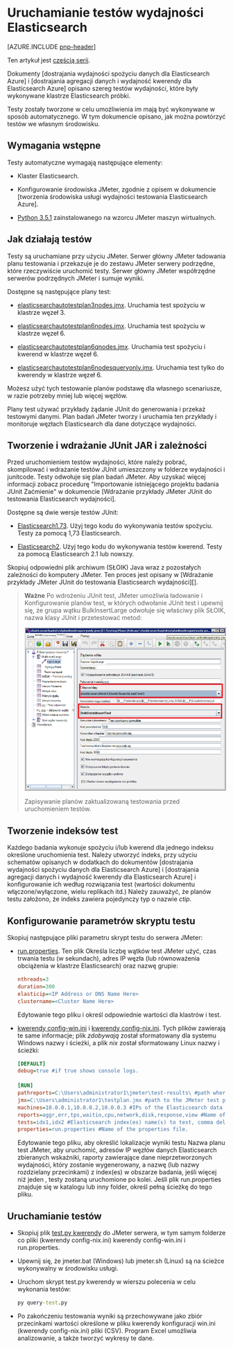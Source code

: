 
<properties
   pageTitle="Uruchamianie testów wydajności Elasticsearch | Microsoft Azure"
   description="Opis sposobu testów wydajności można uruchamiać w środowisku."
   services=""
   documentationCenter="na"
   authors="dragon119"
   manager="bennage"
   editor=""
   tags=""/>

<tags
   ms.service="guidance"
   ms.devlang="na"
   ms.topic="article"
   ms.tgt_pltfrm="na"
   ms.workload="na"
   ms.date="09/22/2016"
   ms.author="masashin"/>
   
# <a name="running-the-automated-elasticsearch-performance-tests"></a>Uruchamianie testów wydajności Elasticsearch

[AZURE.INCLUDE [pnp-header](../../includes/guidance-pnp-header-include.md)]

Ten artykuł jest [częścią serii](guidance-elasticsearch.md). 

Dokumenty [dostrajania wydajności spożyciu danych dla Elasticsearch Azure] i [dostrajania agregacji danych i wydajność kwerendy dla Elasticsearch Azure] opisano szereg testów wydajności, które były wykonywane klastrze Elasticsearch próbki.

Testy zostały tworzone w celu umożliwienia im mają być wykonywane w sposób automatycznego. W tym dokumencie opisano, jak można powtórzyć testów we własnym środowisku.

## <a name="prerequisites"></a>Wymagania wstępne

Testy automatyczne wymagają następujące elementy:

-  Klaster Elasticsearch.

- Konfigurowanie środowiska JMeter, zgodnie z opisem w dokumencie [tworzenia środowiska usługi wydajności testowania Elasticsearch Azure].

- [Python 3.5.1](https://www.python.org/downloads/release/python-351/) zainstalowanego na wzorcu JMeter maszyn wirtualnych.


## <a name="how-the-tests-work"></a>Jak działają testów
Testy są uruchamiane przy użyciu JMeter. Serwer główny JMeter ładowania planu testowania i przekazuje je do zestawu JMeter serwery podrzędne, które rzeczywiście uruchomić testy. Serwer główny JMeter współrzędne serwerów podrzędnych JMeter i sumuje wyniki.

Dostępne są następujące plany test:

* [elasticsearchautotestplan3nodes.jmx](https://github.com/mspnp/azure-guidance/blob/master/ingestion-and-query-tests/templates/elasticsearchautotestplan3nodes.jmx). Uruchamia test spożyciu w klastrze węzeł 3.

* [elasticsearchautotestplan6nodes.jmx](https://github.com/mspnp/azure-guidance/blob/master/ingestion-and-query-tests/templates/elasticsearchautotestplan6nodes.jmx). Uruchamia test spożyciu w klastrze węzeł 6.

* [elasticsearchautotestplan6qnodes.jmx](https://github.com/mspnp/azure-guidance/blob/master/ingestion-and-query-tests/templates/elasticsearchautotestplan6qnodes.jmx). Uruchamia test spożyciu i kwerend w klastrze węzeł 6.

* [elasticsearchautotestplan6nodesqueryonly.jmx](https://github.com/mspnp/azure-guidance/blob/master/ingestion-and-query-tests/templates/elasticsearchautotestplan6nodesqueryonly.jmx). Uruchamia test tylko do kwerendy w klastrze węzeł 6.


Możesz użyć tych testowanie planów podstawę dla własnego scenariusze, w razie potrzeby mniej lub więcej węzłów.

Plany test używać przykłady żądanie JUnit do generowania i przekaż testowymi danymi. Plan badań JMeter tworzy i uruchamia ten przykłady i monitoruje węzłach Elasticsearch dla dane dotyczące wydajności.  

## <a name="building-and-deploying-the-junit-jar-and-dependencies"></a>Tworzenie i wdrażanie JUnit JAR i zależności
Przed uruchomieniem testów wydajności, które należy pobrać, skompilować i wdrażanie testów JUnit umieszczony w folderze wydajności i junitcode. Testy odwołuje się plan badań JMeter. Aby uzyskać więcej informacji zobacz procedurę "Importowanie istniejącego projektu badania JUnit Zaćmienie" w dokumencie [Wdrażanie przykłady JMeter JUnit do testowania Elasticsearch wydajności].

Dostępne są dwie wersje testów JUnit: 

- [Elasticsearch1.73](https://github.com/mspnp/azure-guidance/tree/master/ingestion-and-query-tests/junitcode/elasticsearch1.73). Użyj tego kodu do wykonywania testów spożyciu. Testy za pomocą 1,73 Elasticsearch.

- [Elasticsearch2](https://github.com/mspnp/azure-guidance/tree/master/ingestion-and-query-tests/junitcode/elasticsearch2). Użyj tego kodu do wykonywania testów kwerend. Testy za pomocą Elasticsearch 2.1 lub nowszy.

Skopiuj odpowiedni plik archiwum (SŁOIK) Java wraz z pozostałych zależności do komputery JMeter. Ten proces jest opisany w [Wdrażanie przykłady JMeter JUnit do testowania Elasticsearch wydajności][]. 

> **Ważne** Po wdrożeniu JUnit test, JMeter umożliwia ładowanie i Konfigurowanie planów test, w których odwołanie JUnit test i upewnij się, że grupa wątku BulkInsertLarge odwołuje się właściwy plik SŁOIK, nazwa klasy JUnit i przetestować metod:
> 
> ![](./media/guidance-elasticsearch/performance-tests-image1.png)
> 
> Zapisywanie planów zaktualizowaną testowania przed uruchomieniem testów.

## <a name="creating-the-test-indexes"></a>Tworzenie indeksów test
Każdego badania wykonuje spożyciu i/lub kwerend dla jednego indeksu określone uruchomienia test. Należy utworzyć indeks, przy użyciu schematów opisanych w dodatkach do dokumentów [dostrajania wydajności spożyciu danych dla Elasticsearch Azure] i [dostrajania agregacji danych i wydajność kwerendy dla Elasticsearch Azure] i konfigurowanie ich według rozwiązania test (wartości dokumentu włączone/wyłączone, wielu replikach itd.) Należy zauważyć, że planów testu założono, że indeks zawiera pojedynczy typ o nazwie *ctip*.

## <a name="configuring-the-test-script-parameters"></a>Konfigurowanie parametrów skryptu testu
Skopiuj następujące pliki parametru skrypt testu do serwera JMeter:

* [run.properties](https://github.com/mspnp/azure-guidance/blob/master/ingestion-and-query-tests/run.properties). Ten plik Określa liczbę wątków test JMeter użyć, czas trwania testu (w sekundach), adres IP węzła (lub równoważenia obciążenia w klastrze Elasticsearch) oraz nazwę grupie:

  ```ini
  nthreads=3
  duration=300
  elasticip=<IP Address or DNS Name Here>
  clustername=<Cluster Name Here>
  ```
  
  Edytowanie tego pliku i określ odpowiednie wartości dla klastrów i test.

* [kwerendy config-win.ini](https://github.com/mspnp/azure-guidance/blob/master/ingestion-and-query-tests/query-config-win.ini) i [kwerendy config-nix.ini](https://github.com/mspnp/azure-guidance/blob/master/ingestion-and-query-tests/query-config-nix.ini). Tych plików zawierają te same informacje; plik *zdobywają* został sformatowany dla systemu Windows nazwy i ścieżki, a plik *nix* został sformatowany Linux nazwy i ścieżki:

  ```ini
  [DEFAULT]
  debug=true #if true shows console logs.

  [RUN]
  pathreports=C:\Users\administrator1\jmeter\test-results\ #path where tests results are saved.
  jmx=C:\Users\administrator1\testplan.jmx #path to the JMeter test plan.
  machines=10.0.0.1,10.0.0.2,10.0.0.3 #IPs of the Elasticsearch data nodes separated by commas.
  reports=aggr,err,tps,waitio,cpu,network,disk,response,view #Name of the reports separated by commas.
  tests=idx1,idx2 #Elasticsearch index(es) name(s) to test, comma delimited if more than one.
  properties=run.properties #Name of the properties file.
  ```

  Edytowanie tego pliku, aby określić lokalizacje wyniki testu Nazwa planu test JMeter, aby uruchomić, adresów IP węzłów danych Elasticsearch zbieranych wskaźniki, raporty zawierające dane nieprzetworzonych wydajności, który zostanie wygenerowany, a nazwę (lub nazwy rozdzielany przecinkami) z index(es) w obszarze badania, jeśli więcej niż jeden , testy zostaną uruchomione po kolei. Jeśli plik run.properties znajduje się w katalogu lub inny folder, określ pełną ścieżkę do tego pliku.

## <a name="running-the-tests"></a>Uruchamianie testów

* Skopiuj plik [test.py kwerendy](https://github.com/mspnp/azure-guidance/blob/master/ingestion-and-query-tests/query-test.py) do JMeter serwera, w tym samym folderze co pliki (kwerendy config-nix.ini) kwerendy config-win.ini i run.properties.

* Upewnij się, że jmeter.bat (Windows) lub jmeter.sh (Linux) są na ścieżce wykonywalny w środowisku usługi.

* Uruchom skrypt test.py kwerendy w wierszu polecenia w celu wykonania testów:

  ```cmd
  py query-test.py
  ```

* Po zakończeniu testowania wyniki są przechowywane jako zbiór przecinkami wartości określone w pliku kwerendy konfiguracji win.ini (kwerendy config-nix.ini) pliki (CSV). Program Excel umożliwia analizowanie, a także tworzyć wykresy te dane.


[Dostosowywanie wydajności spożyciu danych dla Elasticsearch Azure]: guidance-elasticsearch-tuning-data-ingestion-performance.md
[Dostosowywanie agregacji danych i wydajność kwerendy dla Elasticsearch Azure]: guidance-elasticsearch-tuning-data-aggregation-and-query-performance.md
[Tworzenie testowania środowiska dla Elasticsearch Azure]: guidance-elasticsearch-creating-performance-testing-environment.md
[Rozmieszczanie przykłady JMeter JUnit dla testów wydajności Elasticsearch]: guidance-elasticsearch-deploying-jmeter-junit-sampler.md
